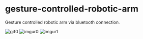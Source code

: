 # gesture-controlled-robotic-arm

Gesture controlled robotic arm via bluetooth connection.

![gif0](https://im4.ezgif.com/tmp/ezgif-4-50e578ea51b9.gif)
![imgur0](https://imgur.com/54OCXFw.png)
![imgur1](https://imgur.com/usqyNZx.png)
